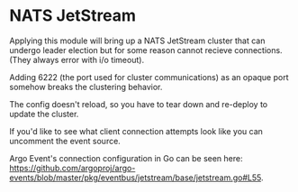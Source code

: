 # NATS JetStream

Applying this module will bring up a NATS JetStream cluster that can undergo leader election but for some reason cannot recieve connections. (They always error with i/o timeout).

Adding 6222 (the port used for cluster communications) as an opaque port somehow breaks the clustering behavior.

The config doesn't reload, so you have to tear down and re-deploy to update the cluster.

If you'd like to see what client connection attempts look like you can uncomment the event source.

Argo Event's connection configuration in Go can be seen here: https://github.com/argoproj/argo-events/blob/master/pkg/eventbus/jetstream/base/jetstream.go#L55.